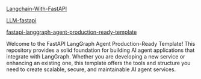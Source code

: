 [Langchain-With-FastAPI](https://github.com/MMolieleng/Langchain-With-FastAPI/blob/main/main.py)

[LLM-fastapi](https://github.com/GuilhermeVolpato/LLM-fastapi/tree/main)

[fastapi-langgraph-agent-production-ready-template](https://github.com/luwhano/fastapi-langgraph-agent-production-ready-template)

Welcome to the FastAPI LangGraph Agent Production-Ready Template! This repository provides a solid foundation for building AI agent applications that integrate with LangGraph. Whether you are developing a new service or enhancing an existing one, this template offers the tools and structure you need to create scalable, secure, and maintainable AI agent services.
